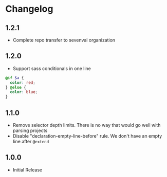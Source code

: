 # Changelog

## 1.2.1

- Complete repo transfer to sevenval organization

## 1.2.0

- Support sass conditionals in one line

```scss
@if $a {
  color: red;
} @else {
  color: blue;
}
```

## 1.1.0

- Remove selector depth limits. There is no way that would go well with parsing projects
- Disable "declaration-empty-line-before" rule. We don't have an empty line after `@extend`

## 1.0.0

- Initial Release
